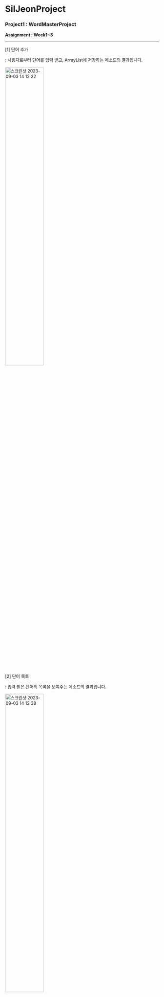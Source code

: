 # SilJeonProject

<h3>Project1 : WordMasterProject</h3>
<p><b>Assignment : Week1~3</b></p>

<hr>

<div>
    <p>[1] 단어 추가</p>
    <p>: 사용자로부터 단어를 입력 받고, ArrayList에 저장하는 메소드의 결과입니다.</p>
    <img width="1920" alt="스크린샷 2023-09-03 14 12 22" src="https://github.com/pangil5634/SilJeonProject/assets/54162245/b5a90224-818c-4822-a7b3-622fdacf231b" style = "width : 50%">
</div>
<br>
<div>
    <p>[2] 단어 목록</p>
    <p>: 입력 받은 단어의 목록을 보여주는 메소드의 결과입니다.</p>
    <img width="1920" alt="스크린샷 2023-09-03 14 12 38" src="https://github.com/pangil5634/SilJeonProject/assets/54162245/4e8da6c1-85d5-4c55-832a-1c09e12fcbd8" style = "width : 50%"> 
</div>
<br>
<div>
    <p>[3] 수준별 단어 보기</p>
    <p>: 사용자로부터 입력받은 난이도에 해당하는 데이터를 출력하는 메소드의 결과입니다.</p>
    <img width="1800" alt="수준별 단어 보기" src="https://github.com/pangil5634/SilJeonProject/assets/54162245/26e40cb6-6446-4b3d-9624-72fe90fd189a" style = "width : 50%"> 

</div>
<br>
<div>
    <p>[4] 단어 검색</p>
    <p>: 사용자로부터 입력 받은 단어가 포함된 목록을 보여주는 메소드의 결과입니다.</p>
    <img width="1800" alt="단어 검색" src="https://github.com/pangil5634/SilJeonProject/assets/54162245/346d1e70-528f-469c-aa3c-f240f5315c8a" style = "width : 50%"> 

</div>
<br>
<div>
    <p>[5] 단어 수정</p>
    <p>: 사용자로부터 수정하고 싶은 단어를 수정하는 메소드의 결과입니다.</p>
    <img width="1800" alt="단어 수정" src="https://github.com/pangil5634/SilJeonProject/assets/54162245/b4967ea3-f204-4a4c-8c61-a5e3055b4c5d" style = "width : 50%"> 


</div>
<br>
<div>
    <p>[6] 단어 삭제</p>
    <p>: 사용자로부터 삭제하고 싶은 단어를 삭제하는 메소드의 결과입니다.</p>
    <img width="1800" alt="단어 삭제" src="https://github.com/pangil5634/SilJeonProject/assets/54162245/26c12928-bd44-4333-8fae-58652b7b2071" style = "width : 50%"> 

</div>
<br>
<div>
    <p>[7] 파일 읽기</p>
    <p>: 파일을 읽어오는 메소드의 결과입니다.</p>
    <img width="1800" alt="파일 읽어오기" src="https://github.com/pangil5634/SilJeonProject/assets/54162245/f933f726-392a-49dd-a819-ae14e16d2e8f" style = "width : 50%"> 

</div>
<br>
<div>
    <p>[8] 파일 저장</p>
    <p>: 파일을 저장하는 메소드의 결과입니다.</p>
    <img width="1800" alt="파일 저장하기" src="https://github.com/pangil5634/SilJeonProject/assets/54162245/2b8dde98-e2d0-4fb0-b279-f338d0ded41f" style = "width : 50%"> 

</div>

